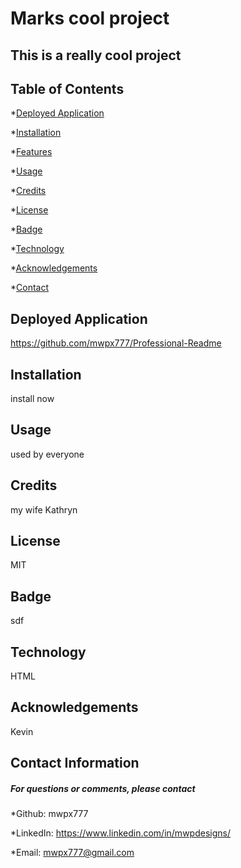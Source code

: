 

# **Marks cool project**

## **This is a really cool project**

## **Table of Contents**

*[Deployed Application](#deployed-application)

*[Installation](#installation)

*[Features](#features)

*[Usage](#usage)

*[Credits](#credits)

*[License](#license)

*[Badge](#badge)

*[Technology](#technology)

*[Acknowledgements](#acknowledgements)

*[Contact](#contact)

## **Deployed Application**
https://github.com/mwpx777/Professional-Readme

## **Installation**
install now

## **Usage**
used by everyone

## **Credits**
my wife Kathryn

## **License**
MIT

## **Badge**
sdf

## **Technology**
HTML

## **Acknowledgements**
Kevin

## **Contact Information**
##### For questions or comments, please contact

*Github: mwpx777

*LinkedIn: https://www.linkedin.com/in/mwpdesigns/

*Email: mwpx777@gmail.com
